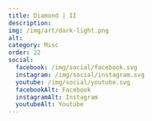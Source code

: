 ```yaml
---
title: Diamond | II
description: 
img: /img/art/dark-light.png
alt: 
category: Misc
order: 22
social:
  facebook: /img/social/facebook.svg
  instagram: /img/social/instagram.svg
  youtube: /img/social/youtube.svg
  facebookAlt: Facebook
  instagramAlt: Instagram
  youtubeAlt: Youtube
---
```

